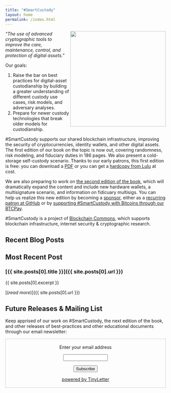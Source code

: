 ```yaml
---
title: "#SmartCustody"
layout: home
permalink: /index.html
---
```


<img src="http://www.smartcustody.com/assets/img/book-cover-v1-med.jpg" width=300 align="right">*"The use of advanced cryptographic tools to improve the care, maintenance, control, and protection of digital assets."*

Our goals:

1. Raise the bar on best practices for digital-asset custodianship by building a greater understanding of different custody use cases, risk models, and adversary analyses.
2. Prepare for newer custody technologies that break older models for custodianship.

#SmartCustody supports our shared blockchain infrastructure, improving the security of cryptocurrencies, identity wallets, and other digital assets. The first edition of our book on the topic is now out, covering randomness, risk modeling, and fiduciary duties in 186 pages. We also present a cold-storage self-custody scenario. Thanks to our early patrons, this first edition is free: you can download a [PDF](https://bit.ly/SmartCustodyBookV101) or you can get a [hardcopy from Lulu](https://bit.ly/SmartCustodyBookViaLulu) at cost.

We are also preparing to work on [the second edition of the book](https://github.com/BlockchainCommons/SmartCustodyBook/blob/master/TODO.md), which will dramatically expand the content and include new hardware wallets, a multisignature scenario, and information on fidicuary multisigs. You can help us realize this new edition by becoming a [sponsor](https://www.smartcustody.com/sponsors/), either as a [recurring patron at GitHub](https://github.com/sponsors/BlockchainCommons) or by [supporting #SmartCustody with Bitcoins through our BTCPay](https://btcpay.blockchaincommons.com/).

#SmartCustody is a project of [Blockchain Commons](https://www.BlockchainCommons.com), which supports blockchain infrastructure, internet security & cryptographic research.

## Recent Blog Posts

<!--posts-->

## Most Recent Post

### [{{ site.posts[0].title }}]({{ site.posts[0].url }})

{{ site.posts[0].excerpt }}

[(_read more_)]({{ site.posts[0].url }})

## Future Releases & Mailing List

Keep apprised of our work on #SmartCustody, the next edition of the book, and other releases of best-practices and other educational documents through our email newsletter:

<form style="border:1px solid #ccc;padding:3px;text-align:center;" action="https://tinyletter.com/SmartCustody" method="post" target="popupwindow" onsubmit="window.open('https://tinyletter.com/SmartCustody', 'popupwindow', 'scrollbars=yes,width=800,height=600');return true"><p><label for="tlemail">Enter your email address</label></p><p><input type="text" style="width:140px" name="email" id="tlemail" /></p><input type="hidden" value="1" name="embed"/><input type="submit" value="Subscribe" /><p><a href="https://tinyletter.com" target="_blank">powered by TinyLetter</a></p></form>

